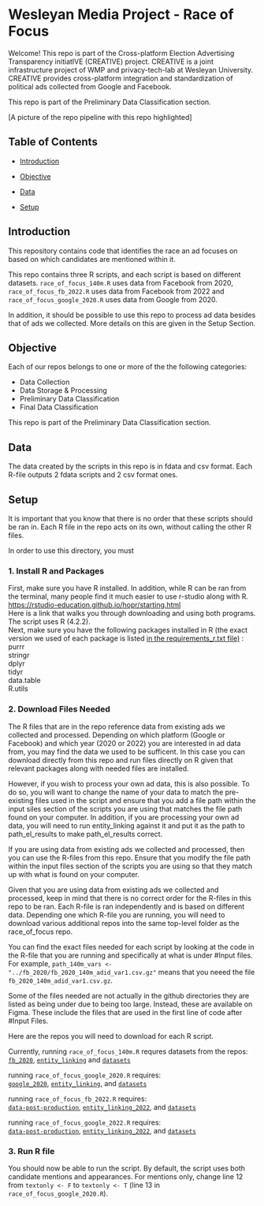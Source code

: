 # Wesleyan Media Project - Race of Focus 

Welcome! This repo is part of the Cross-platform Election Advertising Transparency initiatIVE (CREATIVE) project. CREATIVE is a joint infrastructure project of WMP and privacy-tech-lab at Wesleyan University. CREATIVE provides cross-platform integration and standardization of political ads collected from Google and Facebook.

This repo is part of the Preliminary Data Classification section.

[A picture of the repo pipeline with this repo highlighted]


## Table of Contents

- [Introduction](#introduction)

- [Objective](#objective)

- [Data](#data)

- [Setup](#setup)

## Introduction
This repository contains code that identifies the race an ad focuses on based on which candidates are mentioned within it.

This repo contains three R scripts, and each script is based on different datasets. 
`race_of_focus_140m.R` uses data from Facebook from 2020, `race_of_focus_fb_2022.R` uses data from Facebook from 2022 and `race_of_focus_google_2020.R` uses data from Google from 2020.

In addition, it should be possible to use this repo to process ad data besides that of ads we collected. 
More details on this are given in the Setup Section. 

## Objective

Each of our repos belongs to one or more of the the following categories:
- Data Collection
- Data Storage & Processing
- Preliminary Data Classification
- Final Data Classification

This repo is part of the Preliminary Data Classification section.


## Data

The data created by the scripts in this repo is in fdata and csv format. Each R-file outputs 2 fdata scripts and 2 csv format ones. 


## Setup
It is important that you know that there is no order that these scripts should be ran in. Each R file in the repo
acts on its own, without calling the other R files. 

In order to use this directory, you must
### 1. Install R and Packages
First, make sure you have R installed. In addition, while R can be ran from the terminal, many people find it much easier to use r-studio along with R.  <br>
https://rstudio-education.github.io/hopr/starting.html
<br>
Here is a link that walks you through downloading and using both programs. <br>
The script uses R (4.2.2).
<br>
Next, make sure you have the following packages installed in R (the exact version we used of each package is listed [in the requirements_r.txt file)](https://github.com/Wesleyan-Media-Project/race_of_focus/blob/main/requirements_r.txt) : <br>
purrr <br>
stringr <br>
dplyr <br>
tidyr <br> 
data.table <br>
R.utils <br>


### 2. Download Files Needed 
The R files that are in the repo reference data from existing ads we collected and processed. Depending on which platform (Google or Facebook) and which year (2020 or 2022)
you are interested in ad data from, you may find the data we used to be sufficent. In this case you can download directly from this repo and run files directly on R given that relevant packages along with needed files are installed.

However, if you wish to process your own ad data, this is also possible. To do so, you will want to change the name of your data to match the pre-existing files used in the script and ensure that you add a file path within the input siles section of the scripts you are using that matches the file path found on your computer. In addition, if you are processing your own ad data, you will need to run entity_linking against it and put it as the path to path_el_results to make path_el_results correct. 

If you are using data from existing ads we collected and processed, then you can use the R-files from this repo. Ensure that you modify the file path within the input files section of the scripts you are using so that they match up with what is found on your computer. 

Given that you are using data from existing ads we collected and processed, keep in mind that there is no correct order for the R-files in this repo to be ran. Each R-file is ran independently and is based on different data. Depending one which R-file you are running, you will need to download various additional repos into the same top-level folder as the race_of_focus repo. 

You can find the exact files needed for each script by looking at the code in the R-file that you are running and specifically at what is under #Input files. For example, `path_140m_vars <- "../fb_2020/fb_2020_140m_adid_var1.csv.gz"` means that you neeed the file `fb_2020_140m_adid_var1.csv.gz`. 

Some of the files needed are not actually in the github directories they are listed as being under due to being too large. Instead, these are available on Figma. These include the files that are used in the first line of code after #Input Files.

Here are the repos you will need to download for each R script. 

Currently, 
running `race_of_focus_140m.R` requres datasets from the repos: <br>
[`fb_2020`](https://github.com/Wesleyan-Media-Project/fb_2020), [`entity_linking`](https://github.com/Wesleyan-Media-Project/entity_linking) and [`datasets`](https://github.com/Wesleyan-Media-Project/datasets)

running `race_of_focus_google_2020.R` requires: <br>
[`google_2020`](https://github.com/Wesleyan-Media-Project/google_2020), [`entity_linking`](https://github.com/Wesleyan-Media-Project/entity_linking), and [`datasets`](https://github.com/Wesleyan-Media-Project/datasets) 

running `race_of_focus_fb_2022.R` requires: <br>
[`data-post-production`](https://github.com/Wesleyan-Media-Project/data-post-production), [`entity_linking_2022`](https://github.com/Wesleyan-Media-Project/entity_linking_2022), and [`datasets`](https://github.com/Wesleyan-Media-Project/datasets) 


running `race_of_focus_google_2022.R` requires: <br>
[`data-post-production`](https://github.com/Wesleyan-Media-Project/data-post-production), [`entity_linking_2022`](https://github.com/Wesleyan-Media-Project/entity_linking_2022), and [`datasets`](https://github.com/Wesleyan-Media-Project/datasets) 


### 3. Run R file 
You should now be able to run the script. By default, the script uses both candidate mentions and appearances. For mentions only, change line 12 from `textonly <- F` to `textonly <- T` (line 13 in `race_of_focus_google_2020.R`).
